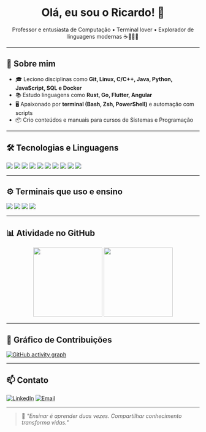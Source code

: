 <h1 align="center">Olá, eu sou o Ricardo! 👋</h1>

<p align="center">
  Professor e entusiasta de Computação • Terminal lover • Explorador de linguagens modernas ☕🐍🦀🐳
</p>

---

## 🚀 Sobre mim

- 🎓 Leciono disciplinas como **Git, Linux, C/C++, Java, Python, JavaScript, SQL e Docker**
- 📚 Estudo linguagens como **Rust, Go, Flutter, Angular**
- 🖥️ Apaixonado por **terminal (Bash, Zsh, PowerShell)** e automação com scripts
- 📦 Crio conteúdos e manuais para cursos de Sistemas e Programação

---

## 🛠️ Tecnologias e Linguagens

<p>
  <img src="https://img.shields.io/badge/C-00599C?style=flat&logo=c&logoColor=white"/>
  <img src="https://img.shields.io/badge/C++-00599C?style=flat&logo=c%2B%2B&logoColor=white"/>
  <img src="https://img.shields.io/badge/Java-007396?style=flat&logo=java&logoColor=white"/>
  <img src="https://img.shields.io/badge/Python-3776AB?style=flat&logo=python&logoColor=white"/>
  <img src="https://img.shields.io/badge/JavaScript-F7DF1E?style=flat&logo=javascript&logoColor=black"/>
  <img src="https://img.shields.io/badge/SQL-336791?style=flat&logo=postgresql&logoColor=white"/>
  <img src="https://img.shields.io/badge/Linux-FCC624?style=flat&logo=linux&logoColor=black"/>
  <img src="https://img.shields.io/badge/Docker-2496ED?style=flat&logo=docker&logoColor=white"/>
  <img src="https://img.shields.io/badge/Rust-000000?style=flat&logo=rust&logoColor=white"/>
  <img src="https://img.shields.io/badge/Go-00ADD8?style=flat&logo=go&logoColor=white"/>
</p>

---

## ⚙️ Terminais que uso e ensino

<p>
  <img src="https://img.shields.io/badge/Bash-4EAA25?style=flat&logo=gnu-bash&logoColor=white"/>
  <img src="https://img.shields.io/badge/Zsh-89e051?style=flat&logo=terminal&logoColor=white"/>
  <img src="https://img.shields.io/badge/PowerShell-5391FE?style=flat&logo=powershell&logoColor=white"/>
  <img src="https://img.shields.io/badge/WSL2-blue?style=flat&logo=windows-terminal&logoColor=white"/>
</p>

---

## 📊 Atividade no GitHub

<div align="center">
  <img src="https://github-readme-stats.vercel.app/api?username=ricardotecpro&show_icons=true&theme=github_dark&count_private=true" height="180em"/>
  <img src="https://github-readme-stats.vercel.app/api/top-langs/?username=ricardotecpro&layout=compact&theme=github_dark&langs_count=10" height="180em"/>
</div>

---

## 🌈 Gráfico de Contribuições

[![GitHub activity graph](https://github-readme-activity-graph.vercel.app/graph?username=ricardotecpro&theme=tokyo-night&hide_border=true)](https://github.com/Ashutosh00710/github-readme-activity-graph)

---

## 📫 Contato

[![LinkedIn](https://img.shields.io/badge/-LinkedIn-0A66C2?style=flat&logo=linkedin&logoColor=white)](https://linkedin.com/in/seu-usuario)
[![Email](https://img.shields.io/badge/-Email-D14836?style=flat&logo=gmail&logoColor=white)](mailto:seuemail@exemplo.com)

---

> 🎯 _"Ensinar é aprender duas vezes. Compartilhar conhecimento transforma vidas."_
